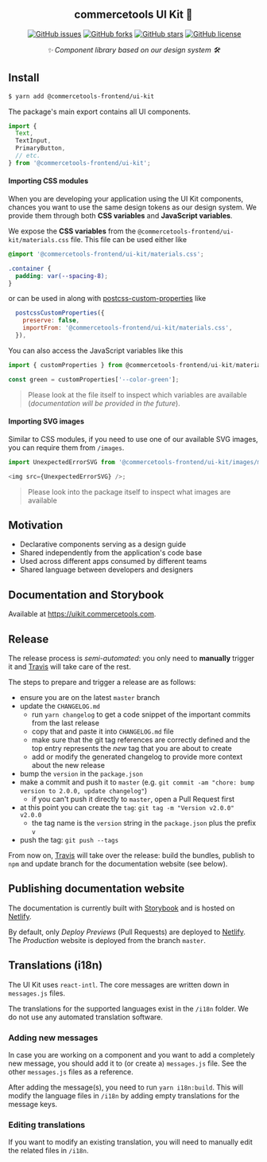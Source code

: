 <h2 align="center">commercetools UI Kit 💅</h2>
<p align="center">
<a href="https://www.npmjs.com/package/@commercetools-frontend/ui-kit"><img src="https://img.shields.io/npm/v/@commercetools-frontend/ui-kit.svg" alt="" /></a> <a href="https://github.com/commercetools/ui-kit/issues"><img src="https://img.shields.io/github/issues/commercetools/ui-kit.svg" alt="GitHub issues" /></a> <a href="https://github.com/commercetools/ui-kit/network"><img src="https://img.shields.io/github/forks/commercetools/ui-kit.svg" alt="GitHub forks" /></a> <a href="https://github.com/commercetools/ui-kit/stargazers"><img src="https://img.shields.io/github/stars/commercetools/ui-kit.svg" alt="GitHub stars" /></a> <a href="https://github.com/commercetools/ui-kit/blob/master/LICENSE"><img src="https://img.shields.io/github/license/commercetools/ui-kit.svg" alt="GitHub license" /></a>
</p>
<p align="center">
  <i>✨ Component library based on our design system 🛠</i>
</p>

## Install

```bash
$ yarn add @commercetools-frontend/ui-kit
```

The package's main export contains all UI components.

```js
import {
  Text,
  TextInput,
  PrimaryButton,
  // etc.
} from '@commercetools-frontend/ui-kit';
```

#### Importing CSS modules

When you are developing your application using the UI Kit components, chances you want to use the same design tokens as our design system. We provide them through both **CSS variables** and **JavaScript variables**.

We expose the **CSS variables** from the `@commercetools-frontend/ui-kit/materials.css` file. This file can be used either like

```css
@import '@commercetools-frontend/ui-kit/materials.css';

.container {
  padding: var(--spacing-8);
}
```

or can be used in along with [postcss-custom-properties](https://github.com/postcss/postcss-custom-properties) like

```js
  postcssCustomProperties({
    preserve: false,
    importFrom: '@commercetools-frontend/ui-kit/materials.css',
  }),
```

You can also access the JavaScript variables like this

```js
import { customProperties } from @commercetools-frontend/ui-kit/materials/materials

const green = customProperties['--color-green'];
```

> Please look at the file itself to inspect which variables are available (_documentation will be provided in the future_).

#### Importing SVG images

Similar to CSS modules, if you need to use one of our available SVG images, you can require them from `/images`.

```js
import UnexpectedErrorSVG from '@commercetools-frontend/ui-kit/images/maintenance/unexpected-error.svg';

<img src={UnexpectedErrorSVG} />;
```

> Please look into the package itself to inspect what images are available

## Motivation

- Declarative components serving as a design guide
- Shared independently from the application's code base
- Used across different apps consumed by different teams
- Shared language between developers and designers

## Documentation and Storybook

Available at https://uikit.commercetools.com.

## Release

The release process is _semi-automated_: you only need to **manually** trigger it and [Travis][travis] will take care of the rest.

The steps to prepare and trigger a release are as follows:

- ensure you are on the latest `master` branch
- update the `CHANGELOG.md`
  - run `yarn changelog` to get a code snippet of the important commits from the last release
  - copy that and paste it into `CHANGELOG.md` file
  - make sure that the git tag references are correctly defined and the top entry represents the _new_ tag that you are about to create
  - add or modify the generated changelog to provide more context about the new release
- bump the `version` in the `package.json`
- make a commit and push it to `master` (e.g. `git commit -am "chore: bump version to 2.0.0, update changelog"`)
  - if you can't push it directly to `master`, open a Pull Request first
- at this point you can create the `tag`: `git tag -m "Version v2.0.0" v2.0.0`
  - the tag name is the `version` string in the `package.json` plus the prefix `v`
- push the tag: `git push --tags`

From now on, [Travis][travis] will take over the release: build the bundles, publish to `npm` and update branch for the documentation website (see below).

## Publishing documentation website

The documentation is currently built with [Storybook][storybook] and is hosted on [Netlify][netlify].

By default, only _Deploy Previews_ (Pull Requests) are deployed to [Netlify][netlify]. The _Production_ website is deployed from the branch `master`.

[webpack]: https://webpack.js.org
[storybook]: https://storybook.js.org
[netlify]: https://www.netlify.com
[travis]: https://travis-ci.org/commercetools/ui-kit/

## Translations (i18n)

The UI Kit uses `react-intl`. The core messages are written down in `messages.js` files.

The translations for the supported languages exist in the `/i18n` folder. We do not use any automated translation software.

### Adding new messages

In case you are working on a component and you want to add a completely new message, you should add it to (or create a) `messages.js` file. See the other `messages.js` files as a reference.

After adding the message(s), you need to run `yarn i18n:build`. This will modify the language files in `/i18n` by adding empty translations for the message keys.

### Editing translations

If you want to modify an existing translation, you will need to manually edit the related files in `/i18n`.
